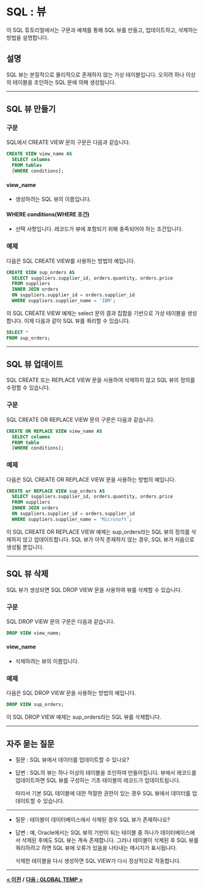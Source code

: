 # SQL : 뷰

이 SQL 튜토리얼에서는 구문과 예제를 통해 SQL 뷰를 만들고, 업데이트하고, 삭제하는 방법을 설명합니다.

## 설명
SQL 뷰는 본질적으로 물리적으로 존재하지 않는 가상 테이블입니다. 오히려 하나 이상의 테이블을 조인하는 SQL 문에 의해 생성됩니다.

---
## SQL 뷰 만들기

### 구문
SQL에서 CREATE VIEW 문의 구문은 다음과 같습니다.
```SQL
CREATE VIEW view_name AS
  SELECT columns
  FROM tables
  [WHERE conditions];
```
#### **view_name**
- 생성하려는 SQL 뷰의 이름입니다.
#### **WHERE conditions(WHERE 조건)**
- 선택 사항입니다. 레코드가 뷰에 포함되기 위해 충족되어야 하는 조건입니다.

### 예제
다음은 SQL CREATE VIEW를 사용하는 방법의 예입니다.
```SQL
CREATE VIEW sup_orders AS
  SELECT suppliers.supplier_id, orders.quantity, orders.price
  FROM suppliers
  INNER JOIN orders
  ON suppliers.supplier_id = orders.supplier_id
  WHERE suppliers.supplier_name = 'IBM';
```
이 SQL CREATE VIEW 예제는 select 문의 결과 집합을 기반으로 가상 테이블을 생성합니다. 이제 다음과 같이 SQL 뷰를 쿼리할 수 있습니다.
```SQL
SELECT *
FROM sup_orders;
```

---
## SQL 뷰 업데이트
SQL CREATE 또는 REPLACE VIEW 문을 사용하여 삭제하지 않고 SQL 뷰의 정의를 수정할 수 있습니다.

### 구문
SQL CREATE OR REPLACE VIEW 문의 구문은 다음과 같습니다.
```SQL
CREATE OR REPLACE VIEW view_name AS
  SELECT columns
  FROM table
  [WHERE conditions];
```

### 예제
다음은 SQL CREATE OR REPLACE VIEW 문을 사용하는 방법의 예입니다.
```SQL
CREATE or REPLACE VIEW sup_orders AS
  SELECT suppliers.supplier_id, orders.quantity, orders.price
  FROM suppliers
  INNER JOIN orders
  ON suppliers.supplier_id = orders.supplier_id
  WHERE suppliers.supplier_name = 'Microsoft';
```
이 SQL CREATE OR REPLACE VIEW 예제는 sup_orders라는 SQL 뷰의 정의를 삭제하지 않고 업데이트합니다. SQL 뷰가 아직 존재하지 않는 경우, SQL 뷰가 처음으로 생성될 뿐입니다.

---
## SQL 뷰 삭제
SQL 뷰가 생성되면 SQL DROP VIEW 문을 사용하여 뷰를 삭제할 수 있습니다.

### 구문
SQL DROP VIEW 문의 구문은 다음과 같습니다.
```SQL
DROP VIEW view_name;
```
#### **view_name**
- 삭제하려는 뷰의 이름입니다.

### 예제
다음은 SQL DROP VIEW 문을 사용하는 방법의 예입니다.
```SQL
DROP VIEW sup_orders;
```
이 SQL DROP VIEW 예제는 sup_orders라는 SQL 뷰를 삭제합니다.

---
## 자주 묻는 질문
- 질문 : SQL 뷰에서 데이터를 업데이트할 수 있나요?

- 답변 : SQL의 뷰는 하나 이상의 테이블을 조인하여 만들어집니다. 뷰에서 레코드를 업데이트하면 SQL 뷰를 구성하는 기초 테이블의 레코드가 업데이트됩니다.

    따라서 기본 SQL 테이블에 대한 적절한 권한이 있는 경우 SQL 뷰에서 데이터를 업데이트할 수 있습니다.

---

- 질문 : 테이블이 데이터베이스에서 삭제된 경우 SQL 뷰가 존재하나요?

- 답변 : 예, Oracle에서는 SQL 뷰의 기반이 되는 테이블 중 하나가 데이터베이스에서 삭제된 후에도 SQL 뷰는 계속 존재합니다. 그러나 테이블이 삭제된 후 SQL 뷰를 쿼리하려고 하면 SQL 뷰에 오류가 있음을 나타내는 메시지가 표시됩니다.

    삭제한 테이블을 다시 생성하면 SQL VIEW가 다시 정상적으로 작동합니다.

---
**[< 이전](DROP_TABLE.md) / [다음 : GLOBAL TEMP >](GLOBAL_TEMP.md)**